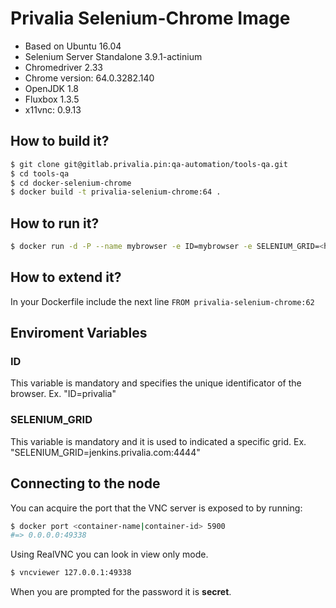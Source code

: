 Privalia Selenium-Chrome Image
=============================

* Based on Ubuntu 16.04
* Selenium Server Standalone 3.9.1-actinium
* Chromedriver 2.33
* Chrome version: 64.0.3282.140
* OpenJDK 1.8
* Fluxbox 1.3.5
* x11vnc: 0.9.13

## How to build it?

``` bash
$ git clone git@gitlab.privalia.pin:qa-automation/tools-qa.git
$ cd tools-qa
$ cd docker-selenium-chrome
$ docker build -t privalia-selenium-chrome:64 . 
```

## How to run it?

``` bash
$ docker run -d -P --name mybrowser -e ID=mybrowser -e SELENIUM_GRID=<hub-address>:<hub-port> --dns <dns-address> privalia-selenium-chrome:62
```

## How to extend it?

In your Dockerfile include the next line
```FROM privalia-selenium-chrome:62```

## Enviroment Variables

### ID
This variable is mandatory and specifies the unique identificator of the browser.
Ex. "ID=privalia"

### SELENIUM_GRID
This variable is mandatory and it is used to indicated a specific grid.
Ex. "SELENIUM_GRID=jenkins.privalia.com:4444"

## Connecting to the node
You can acquire the port that the VNC server is exposed to by running:

``` bash
$ docker port <container-name|container-id> 5900
#=> 0.0.0.0:49338
```

Using RealVNC you can look in view only mode.

``` bash
$ vncviewer 127.0.0.1:49338
```

When you are prompted for the password it is __secret__.
